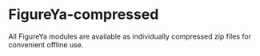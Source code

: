 # FigureYa-compressed
All FigureYa modules are available as individually compressed zip files for convenient offline use. 
